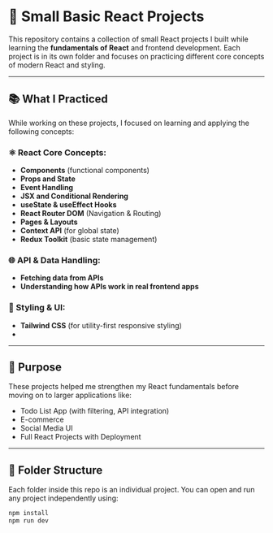 # 🧠 Small Basic React Projects

This repository contains a collection of small React projects I built while learning the **fundamentals of React** and frontend development. Each project is in its own folder and focuses on practicing different core concepts of modern React and styling.

---

## 📚 What I Practiced

While working on these projects, I focused on learning and applying the following concepts:

### ⚛️ React Core Concepts:
- **Components** (functional components)
- **Props and State**
- **Event Handling**
- **JSX and Conditional Rendering**
- **useState & useEffect Hooks**
- **React Router DOM** (Navigation & Routing)
- **Pages & Layouts**
- **Context API** (for global state)
- **Redux Toolkit** (basic state management)

### 🌐 API & Data Handling:
- **Fetching data from APIs**
- **Understanding how APIs work in real frontend apps**

### 🎨 Styling & UI:
- **Tailwind CSS** (for utility-first responsive styling)
- 
---

## 💼 Purpose
These projects helped me strengthen my React fundamentals before moving on to larger applications like:

- Todo List App (with filtering, API integration)
- E-commerce
- Social Media UI
- Full React Projects with Deployment

---

## 📁 Folder Structure

Each folder inside this repo is an individual project. You can open and run any project independently using:

```bash
npm install
npm run dev
